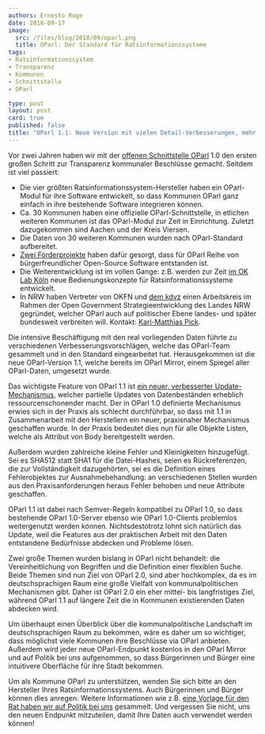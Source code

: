 ```yaml
---
authors: Ernesto Ruge
date: 2018-09-17
image:
  src: /files/blog/2018/09/oparl.png
  title: OParl: Der Standard für Ratsinformationssysteme
tags:
- Ratsinformationssystem
- Transparenz
- Kommunen
- Schnittstelle
- OParl

type: post
layout: post
card: true
published: false
title: "OParl 1.1: Neue Version mit vielen Detail-Verbesserungen, mehr teilnehmende Kommunen und viel Aktivität bei offenen Ratsinformationssystemen"
---
```


Vor zwei Jahren haben wir mit der [offenen Schnittstelle OParl](https://oparl.org) 1.0 den ersten großen Schritt zur Transparenz kommunaler Beschlüsse gemacht. Seitdem ist viel passiert:
* Die vier größten Ratsinformationssystem-Hersteller haben ein OParl-Modul für ihre Software entwickelt, so dass Kommunen OParl ganz einfach in ihre bestehende Software integrieren können.
* Ca. 30 Kommunen haben eine offizielle OParl-Schnittstelle, in etlichen weiteren Kommunen ist das OParl-Modul zur Zeit in Einrichtung. Zuletzt dazugekommen sind Aachen und der Kreis Viersen.
* Die Daten von 30 weiteren Kommunen wurden nach OParl-Standard aufbereitet.
* [Zwei Förderprojekte](https://oparl.org/2017/06/30/erste-finanzierung-fuer-oparl-projekte/) haben dafür gesorgt, dass für OParl Reihe von bürgerfreundlicher Open-Source Software entstanden ist.
* Die Weiterentwicklung ist im vollen Gange: z.B. werden zur Zeit [im OK Lab Köln](https://www.meetup.com/de-DE/OKLab-Koln-Meetup/events/253670563/) neue Bedienungskonzepte für Ratsinformationssysteme entwickelt.
* In NRW haben Vertreter von OKFN und [dem kdvz](https://www.kdvz-frechen.de/) einen Arbeitskreis im Rahmen der Open Government Strategieentwicklung des Landes NRW gegründet, welcher OParl auch auf politischer Ebene landes- und später bundesweit verbreiten will. Kontakt: [Karl-Matthias Pick](mailto:kmpick@kdvz-frechen.de).

Die intensive Beschäftigung mit den real vorliegenden Daten führte zu verschiedenen Verbesserungsvorschlägen, welche das OParl-Team gesammelt und in den Standard eingearbeitet hat. Herausgekommen ist die neue OParl-Version 1.1, welche bereits im OParl Mirror, einem Spiegel aller OParl-Daten, umgesetzt wurde.

Das wichtigste Feature von OParl 1.1 ist [ein neuer, verbesserter Update-Mechanismus](https://oparl.org/spezifikation/online-ansicht/#aktualisierungsmechanismus), welcher partielle Updates von Datenbeständen erheblich ressourcenschonender macht. Der in OParl 1.0 definierte Mechanismus erwies sich in der Praxis als schlecht durchführbar, so dass mit 1.1 in Zusammenarbeit mit den Herstellern ein neuer, praxisnaher Mechanismus geschaffen wurde. In der Praxis bedeutet dies nun für alle Objekte Listen, welche als Attribut von Body bereitgestellt werden.

Außerdem wurden zahlreiche kleine Fehler und Kleinigkeiten hinzugefügt. Sei es SHA512 statt SHA1 für die Datei-Hashes, seien es Rückreferenzen, die zur Vollständigkeit dazugehörten, sei es die Definition eines Fehlerobjektes zur Ausnahmebehandlung: an verschiedenen Stellen wurden aus den Praxisanforderungen heraus Fehler behoben und neue Attribute geschaffen.

OParl 1.1 ist dabei nach Semver-Regeln kompatibel zu OParl 1.0, so dass bestehende OParl 1.0-Server ebenso wie OParl 1.0-Clients problemlos weitergenutzt werden können. Nichtsdestotrotz lohnt sich natürlich das Update, weil die Features aus der praktischen Arbeit mit den Daten entstandene Bedürfnisse abdecken und Probleme lösen.

Zwei große Themen wurden bislang in OParl nicht behandelt: die Vereinheitlichung von Begriffen und die Definition einer flexiblen Suche. Beide Themen sind nun Ziel von OParl 2.0, sind aber hochkomplex, da es im deutschsprachigen Raum eine große Vielfalt von kommunalpolitischen Mechanismen gibt. Daher ist OParl 2.0 ein eher mittel- bis langfristiges Ziel, während OParl 1.1 auf längere Zeit die in Kommunen existierenden Daten abdecken wird.

Um überhaupt einen Überblick über die kommunalpolitische Landschaft im deutschsprachigen Raum zu bekommen, wäre es daher um so wichtiger, dass möglichst viele Kommunen ihre Beschlüsse via OParl anbieten. Außerdem wird jeder neue OParl-Endpunkt kostenlos in den OParl Mirror und auf Politik bei uns aufgenommen, so dass Bürgerinnen und Bürger eine intuitivere Oberfläche für ihre Stadt bekommen.

Um als Kommune OParl zu unterstützen, wenden Sie sich bitte an den Hersteller Ihres Ratsinformationssystems. Auch Bürgerinnen und Bürger können dies anregen. Weitere Informationen wie z.B. [eine Vorlage für den Rat haben wir auf Politik bei uns](https://politik-bei-uns.de/info/mitmachen) gesammelt. Und vergessen Sie nicht, uns den neuen Endpunkt mitzuteilen, damit Ihre Daten auch verwendet werden können!
